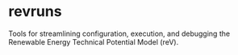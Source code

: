 # revruns
Tools for streamlining configuration, execution, and debugging the Renewable Energy Technical Potential Model (reV).
